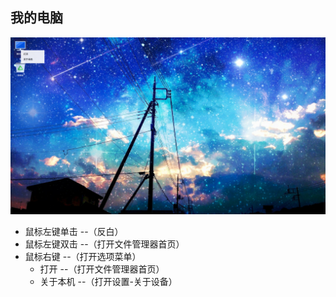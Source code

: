 ## 我的电脑
![](../pic/zhuomian/Desktop_mycomputer.png)

   - 鼠标左键单击 --（反白）
   - 鼠标左键双击 --（打开文件管理器首页）
   - 鼠标右键 --（打开选项菜单）
      - 打开 --（打开文件管理器首页）
      - 关于本机 --（打开设置-关于设备）
